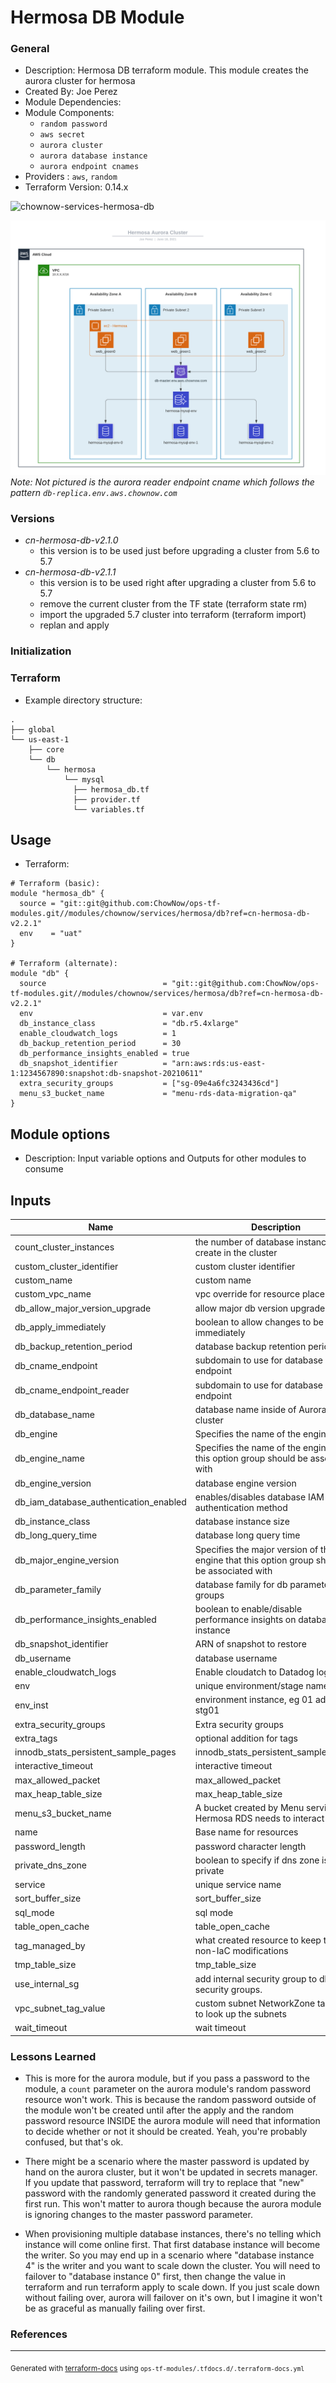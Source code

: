 <!-- BEGIN_TF_DOCS -->
# Hermosa DB Module

### General

* Description: Hermosa DB terraform module. This module creates the aurora cluster for hermosa
* Created By: Joe Perez
* Module Dependencies:
* Module Components:
  * `random password`
  * `aws secret`
  * `aurora cluster`
  * `aurora database instance`
  * `aurora endpoint cnames`
* Providers : `aws`, `random`
* Terraform Version: 0.14.x

![chownow-services-hermosa-db](https://github.com/ChowNow/ops-tf-modules/workflows/chownow-services-hermosa-db/badge.svg)

![hermosa_aurora_cluster](docs/diagrams/hermosa_aurora_cluster.png)
_Note: Not pictured is the aurora reader endpoint cname which follows the pattern `db-replica.env.aws.chownow.com`_

### Versions

* *cn-hermosa-db-v2.1.0*
  * this version is to be used just before upgrading a cluster from 5.6 to 5.7
* *cn-hermosa-db-v2.1.1*
  * this version is to be used right after upgrading a cluster from 5.6 to 5.7
  * remove the current cluster from the TF state (terraform state rm)
  * import the upgraded 5.7 cluster into terraform (terraform import)
  * replan and apply

### Initialization

### Terraform

* Example directory structure:
```
.
├── global
└── us-east-1
    ├── core
    └── db
        └── hermosa
            └── mysql
              ├── hermosa_db.tf
              ├── provider.tf
              └── variables.tf
```

## Usage

* Terraform:

```hcl
# Terraform (basic):
module "hermosa_db" {
  source = "git::git@github.com:ChowNow/ops-tf-modules.git//modules/chownow/services/hermosa/db?ref=cn-hermosa-db-v2.2.1"
  env    = "uat"
}

# Terraform (alternate):
module "db" {
  source                          = "git::git@github.com:ChowNow/ops-tf-modules.git//modules/chownow/services/hermosa/db?ref=cn-hermosa-db-v2.2.1"
  env                             = var.env
  db_instance_class               = "db.r5.4xlarge"
  enable_cloudwatch_logs          = 1
  db_backup_retention_period      = 30
  db_performance_insights_enabled = true
  db_snapshot_identifier          = "arn:aws:rds:us-east-1:1234567890:snapshot:db-snapshot-20210611"
  extra_security_groups           = ["sg-09e4a6fc3243436cd"]
  menu_s3_bucket_name             = "menu-rds-data-migration-qa"
}
```

## Module options

* Description: Input variable options and Outputs for other modules to consume

## Inputs

| Name | Description | Type | Default | Required |
|------|-------------|------|---------|:--------:|
| count\_cluster\_instances | the number of database instances to create in the cluster | `number` | `2` | no |
| custom\_cluster\_identifier | custom cluster identifier | `string` | `""` | no |
| custom\_name | custom name | `string` | `""` | no |
| custom\_vpc\_name | vpc override for resource placement | `string` | `""` | no |
| db\_allow\_major\_version\_upgrade | allow major db version upgrade | `bool` | `false` | no |
| db\_apply\_immediately | boolean to allow changes to be applied immediately | `bool` | `false` | no |
| db\_backup\_retention\_period | database backup retention period | `number` | `1` | no |
| db\_cname\_endpoint | subdomain to use for database endpoint | `string` | `"db-master"` | no |
| db\_cname\_endpoint\_reader | subdomain to use for database endpoint | `string` | `"db-replica"` | no |
| db\_database\_name | database name inside of Aurora cluster | `string` | `"hermosa"` | no |
| db\_engine | Specifies the name of the engine | `string` | `"aurora-mysql"` | no |
| db\_engine\_name | Specifies the name of the engine that this option group should be associated with | `string` | `"mysql"` | no |
| db\_engine\_version | database engine version | `string` | `"5.7.mysql_aurora.2.11.3"` | no |
| db\_iam\_database\_authentication\_enabled | enables/disables database IAM authentication method | `bool` | `true` | no |
| db\_instance\_class | database instance size | `string` | `"db.t2.small"` | no |
| db\_long\_query\_time | database long query time | `string` | `"15"` | no |
| db\_major\_engine\_version | Specifies the major version of the engine that this option group should be associated with | `string` | `"5.7"` | no |
| db\_parameter\_family | database family for db parameter groups | `string` | `"aurora-mysql5.7"` | no |
| db\_performance\_insights\_enabled | boolean to enable/disable performance insights on database instance | `bool` | `false` | no |
| db\_snapshot\_identifier | ARN of snapshot to restore | `string` | `""` | no |
| db\_username | database username | `string` | `"chownow"` | no |
| enable\_cloudwatch\_logs | Enable cloudatch to Datadog logs | `number` | `0` | no |
| env | unique environment/stage name a | `any` | n/a | yes |
| env\_inst | environment instance, eg 01 added to stg01 | `string` | `""` | no |
| extra\_security\_groups | Extra security groups | `list` | `[]` | no |
| extra\_tags | optional addition for tags | `map` | `{}` | no |
| innodb\_stats\_persistent\_sample\_pages | innodb\_stats\_persistent\_sample\_pages | `string` | `"200"` | no |
| interactive\_timeout | interactive timeout | `string` | `"1000"` | no |
| max\_allowed\_packet | max\_allowed\_packet | `string` | `"1073741824"` | no |
| max\_heap\_table\_size | max\_heap\_table\_size | `string` | `"104857600"` | no |
| menu\_s3\_bucket\_name | A bucket created by Menu service that Hermosa RDS needs to interact with | `string` | `"menu-rds-data-migration-TBD"` | no |
| name | Base name for resources | `string` | `"hermosa-aurora"` | no |
| password\_length | password character length | `number` | `32` | no |
| private\_dns\_zone | boolean to specify if dns zone is private | `bool` | `true` | no |
| service | unique service name | `string` | `"hermosa"` | no |
| sort\_buffer\_size | sort\_buffer\_size | `string` | `"524288"` | no |
| sql\_mode | sql mode | `string` | `"NO_ENGINE_SUBSTITUTION"` | no |
| table\_open\_cache | table\_open\_cache | `string` | `"10000"` | no |
| tag\_managed\_by | what created resource to keep track of non-IaC modifications | `string` | `"Terraform"` | no |
| tmp\_table\_size | tmp\_table\_size | `string` | `"104857600"` | no |
| use\_internal\_sg | add internal security group to db security groups. | `number` | `1` | no |
| vpc\_subnet\_tag\_value | custom subnet NetworkZone tag value to look up the subnets | `string` | `"private_base"` | no |
| wait\_timeout | wait timeout | `string` | `"1000"` | no |



### Lessons Learned

* This is more for the aurora module, but if you pass a password to the module, a `count` parameter on the aurora module's random password resource won't work. This is because the random password outside of the module won't be created until after the apply and the random password resource INSIDE the aurora module will need that information to decide whether or not it should be created. Yeah, you're probably confused, but that's ok.

* There might be a scenario where the master password is updated by hand on the aurora cluster, but it won't be updated in secrets manager. If you update that password, terraform will try to replace that "new" password with the randomly generated password it created during the first run. This won't matter to aurora though because the aurora module is ignoring changes to the master password parameter.

* When provisioning multiple database instances, there's no telling which instance will come online first. That first database instance will become the writer. So you may end up in a scenario where "database instance 4" is the writer and you want to scale down the cluster. You will need to failover to "database instance 0" first, then change the value in terraform and run terraform apply to scale down. If you just scale down without failing over, aurora will failover on it's own, but I imagine it won't be as graceful as manually failing over first.


### References

---

<sub>Generated with [terraform-docs](https://terraform-docs.io/) using `ops-tf-modules/.tfdocs.d/.terraform-docs.yml`<sub>
<!-- END_TF_DOCS -->
